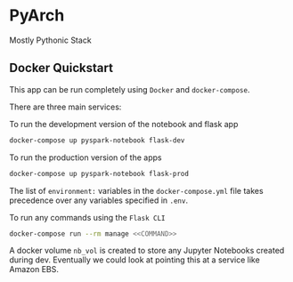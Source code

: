 # PyArch
Mostly Pythonic Stack

## Docker Quickstart

This app can be run completely using `Docker` and `docker-compose`.

There are three main services:

To run the development version of the notebook and flask app

```bash
docker-compose up pyspark-notebook flask-dev
```

To run the production version of the apps

```bash
docker-compose up pyspark-notebook flask-prod
```

The list of `environment:` variables in the `docker-compose.yml` file takes precedence over any variables specified in `.env`.

To run any commands using the `Flask CLI`

```bash
docker-compose run --rm manage <<COMMAND>>
```

A docker volume `nb_vol` is created to store any Jupyter Notebooks created during dev. Eventually we could look at pointing this at a service like Amazon EBS.
